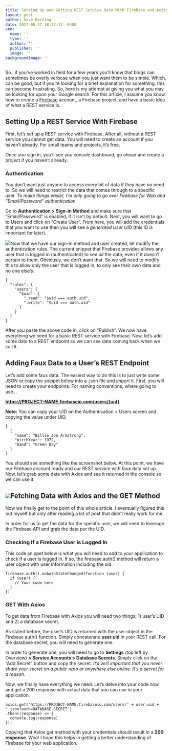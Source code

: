 ```yaml
---
title: Setting Up and Getting REST Service Data With Firebase and Axios
layout: post
author: Dave Berning
date: 2017-08-27 18:27:17 -0400
seo:
  name: ''
  type: ''
  author: ''
  publisher: ''
  image: ''
backgroundImage: ''
---
```

So…if you’ve worked in field for a few years you’ll know that blogs can sometimes be overly verbose when you just want them to be simple. Which, can be good, but if you’re looking for a brief explanation for something, this can become frustrating. So, here is my attempt at giving you what you may be looking for upon your Google search. For this article, I assume you know how to create a [Firebase](http://firebase.google.com/) account, a Firebase project, and have a basic idea of what a REST service is.

## Setting Up a REST Service With Firebase

First, let’s set up a REST service with Firebase. After all, without a REST service you cannot get data. You will need to create an account if you haven’t already. For small teams and projects, it’s free.

Once you sign in, you’ll see you console dashboard, go ahead and create a project if you haven’t already.

### Authentication

You don’t want just anyone to access every bit of data if they have no need to. So we will need to restrict the data that comes through to a specific user. _To make things easier, I’m only going to go over Firebase for Web and “Email/Password” authentication._

Go to **Authentication > Sign-in Method** and make sure that “Email/Password” is enabled, if it isn’t by default. Next, you will want to go to Users and click on “Create User”. From here, you will add the credentials that you want to use then you will see a _generated User UID_ (this ID is important for later).

![](/firebase.png)Now that we have our sign-in method and user created, let modify the authentication rules. The current snippet that Firebase provides allows any user that is logged in (authenticated) to see _all_ the data; even if it doesn’t pertain to them. Obviously, we don’t want that. So we will need to modify this to allow only the user that is logged in, to only see their own data and no one else’s.

    {
      "rules": {
        "users": {
          "$uid": {
            ".read": "$uid === auth.uid",
            ".write": "$uid === auth.uid"
          }
        }
      }
    }

After you paste the above code in, click on “Publish”. We now have everything we need for a basic REST service with Firebase. Now, let’s add some data to a REST endpoint so we can see data coming back when we call it.

## Adding Faux Data to a User’s REST Endpoint

Let’s add some faux data. The easiest way to do this is to just write some JSON or copy the snippet below into a .json file and _import_ it. First, you will need to create your endpoints. For naming conventions, where going to use…

**https://PROJECT-NAME.firebaseio.com/users/{uid}**

**Note:** You can copy your UID on the Authentication > Users screen and copying the value under UID.

    [
      {
        "name": "Billie Joe Armstrong",
        "birthYear": 1972,
        "band": "Green Day"
      }
    ]

You should see something like the screenshot below. At this point, we have our Firebase account ready and our REST service with faux data set up. Now, let’s grab some data with Axios and see it returned in the console so we can use it.

## ![](/firebase2.png)Fetching Data with Axios and the GET Method

Now we finally get to the point of this whole article. I eventually figured this out myself but only after reading a lot of post that didn’t really work for me.

In order for us to get the data for the specific user, we will need to leverage the Firebase API and grab the data per the UID.

### Checking If a Firebase User is Logged In

This code snippet below is what you will need to add to your application to check if a user is logged in. If so, the firebase.auth() method will return a user object with user information including the uid.

    firebase.auth().onAuthStateChanged(function (user) {
      if (user) {
        // Your code here
      }
    })

### **GET With Axios**

To get data from Firebase with Axios you will need two things, 1) user’s UID and 2) a database secret.

As stated before, the user’s UID is returned with the user object in the Firebase auth() function. Simply concatenate **user.uid** in your REST call. For the database secret, you will need to generate one.

In order to generate one, you will need to go to **Settings** (top left by Overview) **> Service Accounts > Database Secrets**. Simply click on the “Add Secret” button and copy the secret. _It’s vert important that you never share your secret on a public repo or anywhere else online. It’s a secret for a reason._

Now, we finally have everything we need. Let’s delve into your code now and get a 200 response with actual data that you can use in your application.

    axios.get('https://PROJECT-NAME.firebaseio.com/users/' + user.uid + '.json?auth=DATABASE-SECRET')
    .then((response) => {
      console.log(response)
    });

Copying that Axios get method with your credentials should result in a **200 response**. Woo! I hope this helps in getting a better understanding of Firebase for your web application.
